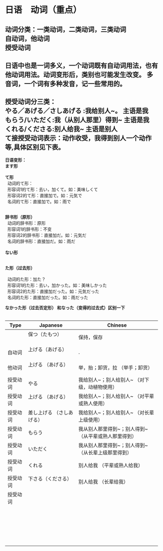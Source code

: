# 日语　动词（重点）
动词分类：一类动词，二类动词，三类动词
<br>
自动词，他动词
<br>
授受动词
---
日语中也是一词多义，一个动词既有自动词用法，也有他动词用法。动词变形后，类别也可能发生改变。
多音词，一个词有多种发音，记一些常用的。
---
授受动词分三类：
<br>
やる／あげる／さしあげる :我给别人~。   <b>主语是我</b>
<br>
もらう/いただく:我（从别人那里）得到~   <b>主语是我</b>
<br>
くれる/くださる:别人给我~    <b>主语是别人</b>
<br>
<b>て接授受动词表示：动作收受，我得到别人一个动作等,具体区别见下表。</b>
---
<b>日语变形：</b>
<br>
<b>ます形</b>
<br>
<br>
<b>て形</b>
<br>
&nbsp;&nbsp;动词的て形：
<br>
&nbsp;&nbsp;形容词1的て形：去い，加くて。如：美味しくて
<br>
&nbsp;&nbsp;形容词2的て形：直接加で。如：元気で
<br>
&nbsp;&nbsp;名词的て形：直接加で。如：雨で
<br><br>

<b>辞书形（原形）</b>
<br>
&nbsp;&nbsp;动词的辞书形：原形
<br>
&nbsp;&nbsp;形容词1的辞书形：不变
<br>
&nbsp;&nbsp;形容词2的辞书形：直接加だ。如：元気だ
<br>
&nbsp;&nbsp;名词的辞书形：直接加だ。如：雨だ
<br><br>
<b>ない形</b>
<br><br>

<b>た形（过去形）</b>
<br><br>
&nbsp;&nbsp;动词的た形：加た？
<br>
&nbsp;&nbsp;形容词1的た形：去い，加かった。如：美味しかった
<br>
&nbsp;&nbsp;形容词2的た形：直接加だった。如：元気だった
<br>
&nbsp;&nbsp;名词的た形：直接加だった。如：雨だった

<b>なかった形（过去否定形） 和なった（变得的过去式）区别一下</b>
<br><br>





| Type   | Japanese                                                    | Chinese |
|------------|-----------------------------------------------------------|------------|
|          |   保つ（たもつ） 　　　 |  保持，保存     |
|    自动词      |  上げる（あげる）  　　　 |    .   |
|    他动词      |  上げる （あげる） 　　　 |   举，抬；卸货，拉  （举手；卸货）    |
|    授受动词      |    やる　 　 |  我给别人~；别人给别人~ （对下级，动植物使用）  |
|    授受动词      |    上げる （あげる） 　 |  我给别人~；别人给别人~ （对平辈或熟人使用）   |
|    授受动词      |    差し上げる （さしあげる） 　 |  我给别人~；别人给别人~ （对长辈上级使用）   |
|    授受动词      |   もらう  　 |  我从别人那里得到~；别人得到~  （从平辈或熟人那里得到）  |
|    授受动词      |   いただく  　 |  我从别人那里得到~；别人得到~  （从长辈上级那里得到）  |
|    授受动词      |   くれる  　 |   别人给我 （平辈或熟人给我）    |
|    授受动词      |   下さる（くださる）  　 |  别人给我  （长辈给我）  |
|    授受动词      |     　 |      |
|          |    　　　 |       |
|          |    　　　 |       |
|          |    　　　 |       |
|          |    　　　 |       |
|          |    　　　 |       |







